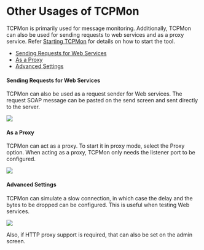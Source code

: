 # Other Usages of TCPMon

TCPMon is primarily used for message monitoring. Additionally, TCPMon
can also be used for sending requests to web services and as a proxy
service. Refer [Starting
TCPMon](https://docs.wso2.com/display/Carbon440/Starting+TCPMon) for
details on how to start the tool.

-   [Sending Requests for Web
    Services](#OtherUsagesofTCPMon-SendingRequestsforWebServices)
-   [As a Proxy](#OtherUsagesofTCPMon-AsaProxy)
-   [Advanced Settings](#OtherUsagesofTCPMon-AdvancedSettings)

#### Sending Requests for Web Services

TCPMon can also be used as a request sender for Web services. The
request SOAP message can be pasted on the send screen and sent directly
to the server.

![](attachments/45946410/46206514.png)

#### As a Proxy

TCPMon can act as a proxy. To start it in proxy mode, select the Proxy
option. When acting as a proxy, TCPMon only needs the listener port to
be configured.

![](attachments/45946410/46206513.png)

#### Advanced Settings

TCPMon can simulate a slow connection, in which case the delay and the
bytes to be dropped can be configured. This is useful when testing Web
services.

![](attachments/45946410/46206512.png)

Also, if HTTP proxy support is required, that can also be set on the
admin screen.
